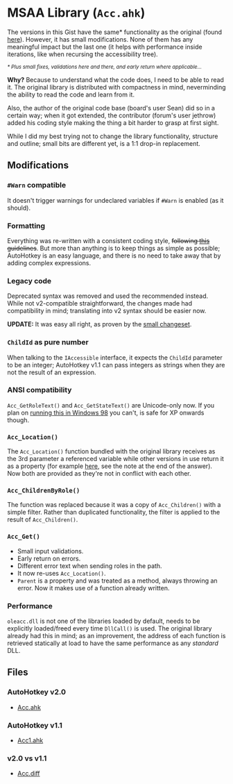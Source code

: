 
# MSAA Library (`Acc.ahk`)

The versions in this Gist have the same\* functionality as the original (found [here][1]). However, it has small modifications. None of them has any meaningful impact but the last one (it helps with performance inside iterations, like when recursing the accessibility tree).

<sup>*\* Plus small fixes, validations here and there, and early return where applicable...*</sup>

**Why?** Because to understand what the code does, I need to be able to read it. The original library is distributed with compactness in mind, neverminding the ability to read the code and learn from it.

Also, the author of the original code base (board's user Sean) did so in a certain way; when it got extended, the contributor (forum's user jethrow) added his coding style making the thing a bit harder to grasp at first sight.

While I did my best trying not to change the library functionality, structure and outline; small bits are different yet, is a 1:1 drop-in replacement.

## Modifications

### `#Warn` compatible

It doesn't trigger warnings for undeclared variables if `#Warn` is enabled (as it should).

### Formatting

Everything was re-written with a consistent coding style, ~~following [this][2] guidelines~~. But more than anything is to keep things as simple as possible; AutoHotkey is an easy language, and there is no need to take away that by adding complex expressions.

### Legacy code

Deprecated syntax was removed and used the recommended instead. While not v2-compatible straightforward, the changes made had compatibility in mind; translating into v2 syntax should be easier now.

**UPDATE:** It was easy all right, as proven by the [small changeset][5].

### `ChildId` as pure number

When talking to the `IAccessible` interface, it expects the `ChildId` parameter to be an integer; AutoHotkey v1.1 can pass integers as strings when they are not the result of an expression.

### ANSI compatibility

`Acc_GetRoleText()` and `Acc_GetStateText()` are Unicode-only now. If you plan on [running this in Windows 98][4] you can't, is safe for XP onwards though.

### `Acc_Location()`

The `Acc_Location()` function bundled with the original library receives as the 3rd parameter a referenced variable while other versions in use return it as a property (for example [here][3], see the note at the end of the answer). Now both are provided as they're not in conflict with each other.

### `Acc_ChildrenByRole()`

The function was replaced because it was a copy of `Acc_Children()` with a simple filter. Rather than duplicated functionality, the filter is applied to the result of `Acc_Children()`.

### `Acc_Get()`

- Small input validations.
- Early return on errors.
- Different error text when sending roles in the path.
- It now re-uses `Acc_Location()`.
- `Parent` is a property and was treated as a method, always throwing an error. Now it makes use of a function already written.

### Performance

`oleacc.dll` is not one of the libraries loaded by default, needs to be explicitly loaded/freed every time `DllCall()` is used. The original library already had this in mind; as an improvement, the address of each function is retrieved statically at load to have the same performance as any *standard* DLL.

## Files

### AutoHotkey v2.0

- [Acc.ahk]

### AutoHotkey v1.1

- [Acc1.ahk]

### v2.0 vs v1.1

- [Acc.diff]

[1]: https://autohotkey.com/boards/viewtopic.php?t=26201 "Acc library (MSAA) and AccViewer download links"
[2]: https://i.imgur.com/xNXy54p.gif "u/anonymous1184: AutoHotkey coding style/guidelines"
[3]: https://autohotkey.com/boards/viewtopic.php?t=56470#p253329 "How to get the full ACC path for control on cursor?"
[4]: https://i.imgur.com/mGY13Vl.gif "¯\\\_(ツ)\_/¯"
[5]: #file-acc-diff

[Acc.ahk]: #file-acc-ahk
[Acc1.ahk]: #file-acc1-ahk
[Acc.diff]: #file-acc-diff
